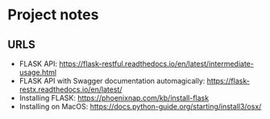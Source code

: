 # Project notes

## URLS
* FLASK API: https://flask-restful.readthedocs.io/en/latest/intermediate-usage.html
* FLASK API with Swagger documentation automagically: https://flask-restx.readthedocs.io/en/latest/
* Installing FLASK: https://phoenixnap.com/kb/install-flask
* Installing on MacOS: https://docs.python-guide.org/starting/install3/osx/